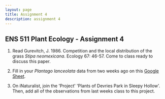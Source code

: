 ```yaml
---
layout: page
title: Assignment 4
description: assignment 4
---
```


## ENS 511 Plant Ecology - Assignment 4

1. Read Gurevitch, J. 1986. Competition and the local distribution of the grass *Stipa neomexicana*. Ecology 67: 46-57. Come to class ready to discuss this paper.

2. Fill in your *Plantago lanceolata* data from two weeks ago on this [Google Sheet](https://docs.google.com/spreadsheets/d/19_f-2ZP6Hy9hLcXQBWHFoyplHsFTiULGZeI_ASpo3xI/edit?usp=sharing).

3. On iNaturalist, join the 'Project' 'Plants of Devries Park in Sleepy Hollow'. Then, add all of the observations from last weeks class to this project.
